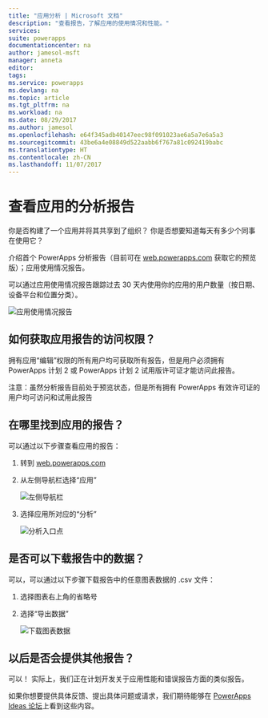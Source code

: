 ```yaml
---
title: "应用分析 | Microsoft 文档"
description: "查看报告，了解应用的使用情况和性能。"
services: 
suite: powerapps
documentationcenter: na
author: jamesol-msft
manager: anneta
editor: 
tags: 
ms.service: powerapps
ms.devlang: na
ms.topic: article
ms.tgt_pltfrm: na
ms.workload: na
ms.date: 08/29/2017
ms.author: jamesol
ms.openlocfilehash: e64f345adb40147eec98f091023ae6a5a7e6a5a3
ms.sourcegitcommit: 43be6a4e08849d522aabb6f767a81c092419babc
ms.translationtype: HT
ms.contentlocale: zh-CN
ms.lasthandoff: 11/07/2017
---
```

# <a name="view-analytics-reports-for-your-app"></a>查看应用的分析报告
你是否构建了一个应用并将其共享到了组织？  你是否想要知道每天有多少个同事在使用它？

介绍首个 PowerApps 分析报告（目前可在 [web.powerapps.com](1.md) 获取它的预览版）；应用使用情况报告。

可以通过应用使用情况报告跟踪过去 30 天内使用你的应用的用户数量（按日期、设备平台和位置分类）。

![应用使用情况报告](./media/app-analytics/analytics.png)

## <a name="how-do-i-get-access-to-my-apps-reports"></a>如何获取应用报告的访问权限？
拥有应用“编辑”权限的所有用户均可获取所有报告，但是用户必须拥有 PowerApps 计划 2 或 PowerApps 计划 2 试用版许可证才能访问此报告。

注意：虽然分析报告目前处于预览状态，但是所有拥有 PowerApps 有效许可证的用户均可访问和试用此报告

## <a name="where-do-i-find-my-apps-reports"></a>在哪里找到应用的报告？
可以通过以下步骤查看应用的报告：

1. 转到 [web.powerapps.com](1.md)
2. 从左侧导航栏选择“应用”
   
    ![左侧导航栏](./media/app-analytics/left-nav.png)
3. 选择应用所对应的“分析”
   
    ![分析入口点](./media/app-analytics/analytics-entry-point.png)

## <a name="can-i-download-the-data-behind-my-reports"></a>是否可以下载报告中的数据？
可以，可以通过以下步骤下载报告中的任意图表数据的 .csv 文件：

1. 选择图表右上角的省略号
2. 选择“导出数据”
   
    ![下载图表数据](./media/app-analytics/analytics-download.png)

## <a name="are-there-going-to-be-any-other-reports"></a>以后是否会提供其他报告？
可以！ 实际上，我们正在计划开发关于应用性能和错误报告方面的类似报告。

如果你想要提供具体反馈、提出具体问题或请求，我们期待能够在 [PowerApps Ideas 论坛](2.md)上看到这些内容。

[1]: https://web.powerapps.com
[2]: https://powerusers.microsoft.com/t5/PowerApps-Ideas/idb-p/PowerAppsIdeas
